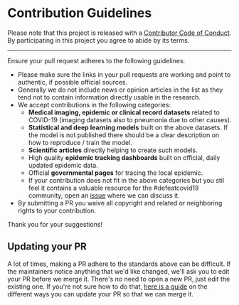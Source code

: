 # Contribution Guidelines

Please note that this project is released with a
[Contributor Code of Conduct](code-of-conduct.md). By participating in this
project you agree to abide by its terms.

---

Ensure your pull request adheres to the following guidelines:

- Please make sure the links in your pull requests are working and point to authentic, if possible official sources.
- Generally we do not include news or opinion articles in the list as they tend not to contain information directly usable in the research.
- We accept contributions in the following categories:
  - **Medical imaging, epidemic or clinical record datasets** related to COVID-19 (imaging datasets also to pneumonia due to other causes).
  - **Statistical and deep learning models** built on the above datasets. If the model is not published there should be a clear description on how to reproduce / train the model.
  - **Scientific articles** directly helping to create such models.
  - High quality **epidemic tracking dashboards** built on official, daily updated epidemic data.
  - Official **governmental pages** for tracing the local epidemic.
  - If your contribution does not fit in the above categories but you stil feel it contains a valuable resource for the #defeatcovid19 community, open an [issue](./issues) where we can discuss it.
- By submitting a PR you waive all copyright and related or neighboring rights to your contribution.

Thank you for your suggestions!


## Updating your PR

A lot of times, making a PR adhere to the standards above can be difficult.
If the maintainers notice anything that we'd like changed, we'll ask you to
edit your PR before we merge it. There's no need to open a new PR, just edit
the existing one. If you're not sure how to do that,
[here is a guide](https://github.com/RichardLitt/knowledge/blob/master/github/amending-a-commit-guide.md)
on the different ways you can update your PR so that we can merge it.
